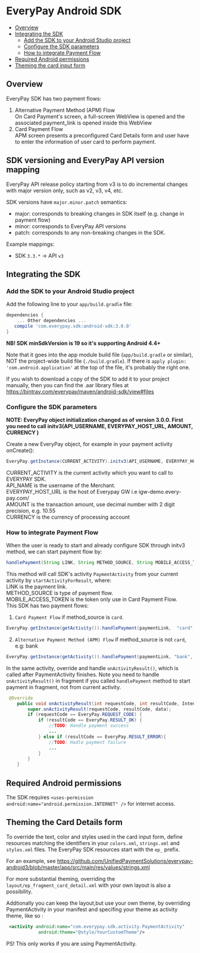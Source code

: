 # EveryPay Android SDK
* [Overview](https://github.com/UnifiedPaymentSolutions/everypay-android3#overview)
* [Integrating the SDK](https://github.com/UnifiedPaymentSolutions/everypay-android3#integrating_the_sdk)
  * [Add the SDK to your Android Studio project](https://github.com/UnifiedPaymentSolutions/everypay-android3#add-the-sdk-to-your-android-studio-project)
  * [Configure the SDK parameters](https://github.com/UnifiedPaymentSolutions/everypay-android3#configure-the-sdk-parameters)
  * [How to integrate Payment Flow](https://github.com/UnifiedPaymentSolutions/everypay-android3#how_to_integrate_payment_flow)
* [Required Android permissions](https://github.com/UnifiedPaymentSolutions/everypay-android3#required-android-permissions)
* [Theming the card input form](https://github.com/UnifiedPaymentSolutions/everypay-android3/blob/master/README.md#theming-the-card-input-form)

## Overview
 EveryPay SDK has two payment flows:

1. Alternative Payment Method (APM) Flow<br/>
On Card Payment's screen, a full-screen WebView is opened and the associated payment_link is opened inside this WebView<br/>
2. Card Payment Flow<br/>
APM screen presents a preconfigured Card Details form and user have to enter the information of user card to perform payment.

## SDK versioning and EveryPay API version mapping

EveryPay API release policy starting from v3 is to do incremental changes with major version only, such as v2, v3, v4, etc.

SDK versions have `major.minor.patch` semantics:

* major: corresponds to breaking changes in SDK itself (e.g. change in payment flow)
* minor: corresponds to EveryPay API versions
* patch: corresponds to any non-breaking changes in the SDK.

Example mappings:

* SDK `3.3.*` -> API `v3`

## Integrating the SDK

### Add the SDK to your Android Studio project

Add the following line to your `app/build.gradle` file:

```groovy
dependencies {
    ... Other dependencies ...
   compile 'com.everypay.sdk:android-sdk:3.0.0'
}
```
**NB! SDK minSdkVersion is 19 so it's supporting Android 4.4+**


Note that it goes into the app module build file (`app/build.gradle` or similar), NOT the project-wide build file (`./build.gradle`). If there is `apply plugin: 'com.android.application'` at the top of the file, it's probably the right one.

If you wish to download a copy of the SDK to add it to your project manually, then you can find the .aar library files at https://bintray.com/everypay/maven/android-sdk/view#files

### Configure the SDK parameters

**NOTE: EveryPay object initialization changed as of version 3.0.0. First you need to call initv3(API_USERNAME, EVERYPAY_HOST_URL, AMOUNT, CURRENCY )**

Create a new EveryPay object, for example in your payment activity onCreate():

```java
EveryPay.getInstance(CURRENT_ACTIVITY).initv3(API_USERNAME, EVERYPAY_HOST_URL, AMOUNT, CURRENCY);
```
CURRENT_ACTIVITY is the current activity which you want to call to EVERYPAY SDK.<br/>
API_NAME is the username of the Merchant.<br/>
EVERYPAY_HOST_URL is the host of Everypay GW i.e igw-demo.every-pay.com/ <br/>
AMOUNT is the transaction amount, use decimal number with 2 digit precision, e.g. 10.55 <br/>
CURRENCY is the currency of processing account <br/>

### How to integrate Payment Flow

When the user is ready to start and already configure SDK through initv3 method, we can start payment flow by:
```java
handlePayment(String LINK, String METHOD_SOURCE, String MOBILE_ACCESS_TOKEN)
```
This method will call SDK's activity ```PaymentActivity``` from your current activity by ```startActivityForResult```, where:<br/>
LINK is the payment link.<br/>
METHOD_SOURCE is type of payment flow.<br/>
MOBILE_ACCESS_TOKEN is the token only use in Card Payment Flow.<br/>
This SDK has two payment flows:

1. ```Card Payment Flow``` if method_source is ```card```.
```java
EveryPay.getInstance(getActivity()).handlePayment(paymentLink,  "card", mobileAccessToken);
```
2. ```Alternative Payment Method (APM) Flow``` if method_source is not ```card```, e.g: bank

```java
EveryPay.getInstance(getActivity()).handlePayment(paymentLink, "bank", null);
```



In the same activity, override and handle `onActivityResult()`, which is called after PaymentActivity finishes. Note you need to handle `onActivityResult()` in fragment if you called `handlePayment` method to start payment in fragment, not from current activity.

```java
 @Override
    public void onActivityResult(int requestCode, int resultCode, Intent data) {
        super.onActivityResult(requestCode, resultCode, data);
        if (requestCode == EveryPay.REQUEST_CODE) {
            if (resultCode == EveryPay.RESULT_OK) {
                //TODO: Handle payment success
                ...
            } else if (resultCode == EveryPay.RESULT_ERROR){
                //TODO: Hadle payment failure
                ...
            }
        }
    }
```

## Required Android permissions

The SDK requires `<uses-permission android:name="android.permission.INTERNET" />` for internet access.

## Theming the Card Details form

To override the text, color and styles used in the card input form, define resources matching the identifiers in your `colors.xml`, `strings.xml` and `styles.xml` files. The EveryPay SDK resources start with the `ep_` prefix.

For an example, see https://github.com/UnifiedPaymentSolutions/everypay-android3/blob/master/app/src/main/res/values/strings.xml

For more substantial theming, overriding the `layout/ep_fragment_card_detail.xml` with your own layout is also a possibility.

Addtionally you can keep the layout,but use your own theme, by overriding PaymentActivity in your manifest and specifing your theme as activity theme, like so :
```xml
 <activity android:name="com.everypay.sdk.activity.PaymentActivity"
            android:theme="@style/YourCustomTheme"/>
```
PS! This only works if you are using PaymentActivity.

